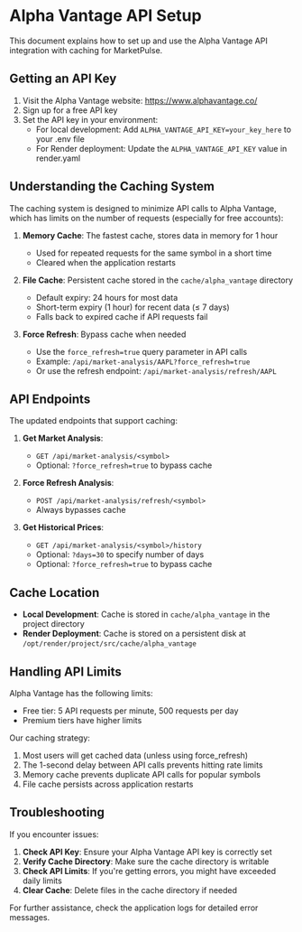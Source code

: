 # Alpha Vantage API Setup

This document explains how to set up and use the Alpha Vantage API integration with caching for MarketPulse.

## Getting an API Key

1. Visit the Alpha Vantage website: https://www.alphavantage.co/
2. Sign up for a free API key
3. Set the API key in your environment:
   - For local development: Add `ALPHA_VANTAGE_API_KEY=your_key_here` to your .env file
   - For Render deployment: Update the `ALPHA_VANTAGE_API_KEY` value in render.yaml

## Understanding the Caching System

The caching system is designed to minimize API calls to Alpha Vantage, which has limits on the number of requests (especially for free accounts):

1. **Memory Cache**: The fastest cache, stores data in memory for 1 hour
   - Used for repeated requests for the same symbol in a short time
   - Cleared when the application restarts

2. **File Cache**: Persistent cache stored in the `cache/alpha_vantage` directory
   - Default expiry: 24 hours for most data
   - Short-term expiry (1 hour) for recent data (≤ 7 days)
   - Falls back to expired cache if API requests fail

3. **Force Refresh**: Bypass cache when needed
   - Use the `force_refresh=true` query parameter in API calls
   - Example: `/api/market-analysis/AAPL?force_refresh=true`
   - Or use the refresh endpoint: `/api/market-analysis/refresh/AAPL`

## API Endpoints

The updated endpoints that support caching:

1. **Get Market Analysis**:
   - `GET /api/market-analysis/<symbol>`
   - Optional: `?force_refresh=true` to bypass cache

2. **Force Refresh Analysis**:
   - `POST /api/market-analysis/refresh/<symbol>`
   - Always bypasses cache

3. **Get Historical Prices**:
   - `GET /api/market-analysis/<symbol>/history`
   - Optional: `?days=30` to specify number of days
   - Optional: `?force_refresh=true` to bypass cache

## Cache Location

- **Local Development**: Cache is stored in `cache/alpha_vantage` in the project directory
- **Render Deployment**: Cache is stored on a persistent disk at `/opt/render/project/src/cache/alpha_vantage`

## Handling API Limits

Alpha Vantage has the following limits:
- Free tier: 5 API requests per minute, 500 requests per day
- Premium tiers have higher limits

Our caching strategy:
1. Most users will get cached data (unless using force_refresh)
2. The 1-second delay between API calls prevents hitting rate limits
3. Memory cache prevents duplicate API calls for popular symbols
4. File cache persists across application restarts

## Troubleshooting

If you encounter issues:

1. **Check API Key**: Ensure your Alpha Vantage API key is correctly set
2. **Verify Cache Directory**: Make sure the cache directory is writable
3. **Check API Limits**: If you're getting errors, you might have exceeded daily limits
4. **Clear Cache**: Delete files in the cache directory if needed

For further assistance, check the application logs for detailed error messages. 